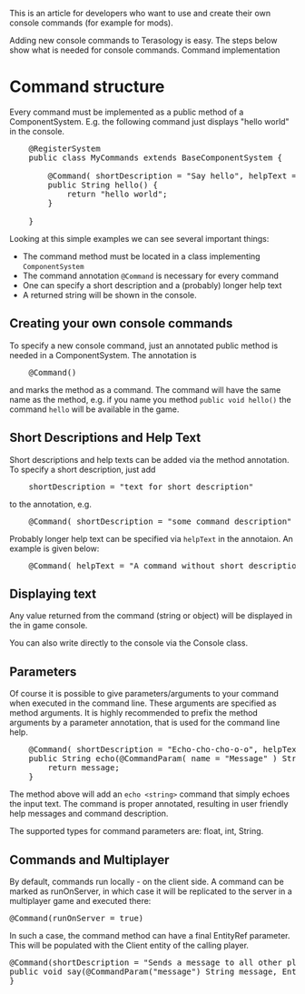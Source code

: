 This is an article for developers who want to use and create their own console commands (for example for mods).

Adding new console commands to Terasology is easy. The steps below show what is needed for console commands.
Command implementation

Command structure
==============

Every command must be implemented as a public method of a ComponentSystem. E.g. the following command just displays "hello world" in the console.

<pre>
    @RegisterSystem
    public class MyCommands extends BaseComponentSystem {

        @Command( shortDescription = "Say hello", helpText = "Writes hello world to the console" )
        public String hello() {
            return "hello world";
        }

    }
</pre>

Looking at this simple examples we can see several important things:
* The command method must be located in a class implementing ``ComponentSystem``
* The command annotation ``@Command`` is necessary for every command
* One can specify a short description and a (probably) longer help text
* A returned string will be shown in the console.

Creating your own console commands
------------------

To specify a new console command, just an annotated public method is needed in a ComponentSystem. The annotation is
<pre>
    @Command()
</pre>
and marks the method as a command. The command will have the same name as the method,
e.g. if you name you method ``public void hello()`` the command ``hello`` will be available in the game.

Short Descriptions and Help Text
-----------------
Short descriptions and help texts can be added via the method annotation. To specify a short description, just add
<pre>
    shortDescription = "text for short description"
</pre>
to the annotation, e.g.
<pre>
    @Command( shortDescription = "some command description" )
</pre>

Probably longer help text can be specified via ``helpText`` in the annotaion. An example is given below:
<pre>
    @Command( helpText = "A command without short description, but with a longer help text." )
</pre>


Displaying text
------------------
Any value returned from the command (string or object) will be displayed in the in game console.

You can also write directly to the console via the Console class.

Parameters
-------------------
Of course it is possible to give parameters/arguments to your command when executed in the command line. These
arguments are specified as method arguments. It is highly recommended to prefix the method arguments by a parameter
annotation, that is used for the command line help.
<pre>
    @Command( shortDescription = "Echo-cho-cho-o-o", helpText = "Echoes the input text." )
    public String echo(@CommandParam( name = "Message" ) String message){
        return message;
    }
</pre>
The method above will add an ``echo <string>`` command that simply echoes the input text. The command is proper annotated,
resulting in user friendly help messages and command description.

The supported types for command parameters are: float, int, String.

Commands and Multiplayer
-------------------

By default, commands run locally - on the client side.
A command can be marked as runOnServer, in which case it will be replicated to the server in a multiplayer game and executed there:

<pre>
@Command(runOnServer = true)
</pre>

In such a case, the command method can have a final EntityRef parameter. This will be populated with the Client entity of the calling player.

<pre>
@Command(shortDescription = "Sends a message to all other players", runOnServer = true)
public void say(@CommandParam("message") String message, EntityRef speaker) {
}
</pre>